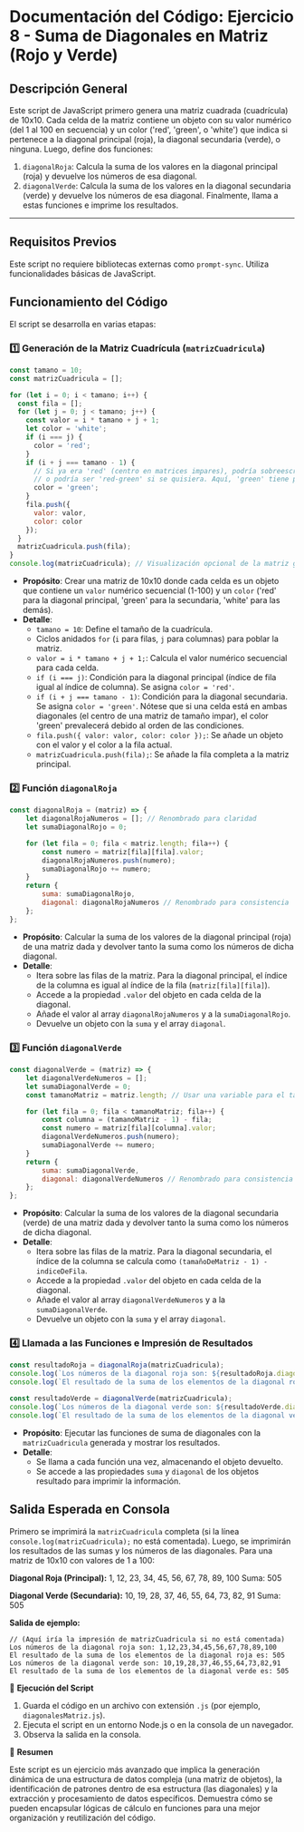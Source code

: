 # Documentación del Código: Ejercicio 8 - Suma de Diagonales en Matriz (Rojo y Verde)

## Descripción General

Este script de JavaScript primero genera una matriz cuadrada (cuadrícula) de 10x10. Cada celda de la matriz contiene un objeto con su valor numérico (del 1 al 100 en secuencia) y un color ('red', 'green', o 'white') que indica si pertenece a la diagonal principal (roja), la diagonal secundaria (verde), o ninguna. Luego, define dos funciones:
1.  `diagonalRoja`: Calcula la suma de los valores en la diagonal principal (roja) y devuelve los números de esa diagonal.
2.  `diagonalVerde`: Calcula la suma de los valores en la diagonal secundaria (verde) y devuelve los números de esa diagonal.
Finalmente, llama a estas funciones e imprime los resultados.

---

## Requisitos Previos

Este script no requiere bibliotecas externas como `prompt-sync`. Utiliza funcionalidades básicas de JavaScript.

## Funcionamiento del Código

El script se desarrolla en varias etapas:

### 1️⃣ Generación de la Matriz Cuadrícula (`matrizCuadricula`)

```js
const tamano = 10;
const matrizCuadricula = [];

for (let i = 0; i < tamano; i++) {
  const fila = [];
  for (let j = 0; j < tamano; j++) {
    const valor = i * tamano + j + 1;
    let color = 'white';
    if (i === j) {
      color = 'red';
    }
    if (i + j === tamano - 1) {
      // Si ya era 'red' (centro en matrices impares), podría sobreescribirse a 'green'
      // o podría ser 'red-green' si se quisiera. Aquí, 'green' tiene precedencia.
      color = 'green';
    }
    fila.push({
      valor: valor,
      color: color
    });
  }
  matrizCuadricula.push(fila);
}
console.log(matrizCuadricula); // Visualización opcional de la matriz generada
```

*   **Propósito**: Crear una matriz de 10x10 donde cada celda es un objeto que contiene un `valor` numérico secuencial (1-100) y un `color` ('red' para la diagonal principal, 'green' para la secundaria, 'white' para las demás).
*   **Detalle**:
    *   `tamano = 10`: Define el tamaño de la cuadrícula.
    *   Ciclos anidados `for` (`i` para filas, `j` para columnas) para poblar la matriz.
    *   `valor = i * tamano + j + 1;`: Calcula el valor numérico secuencial para cada celda.
    *   `if (i === j)`: Condición para la diagonal principal (índice de fila igual al índice de columna). Se asigna `color = 'red'`.
    *   `if (i + j === tamano - 1)`: Condición para la diagonal secundaria. Se asigna `color = 'green'`. Nótese que si una celda está en ambas diagonales (el centro de una matriz de tamaño impar), el color 'green' prevalecerá debido al orden de las condiciones.
    *   `fila.push({ valor: valor, color: color });`: Se añade un objeto con el valor y el color a la fila actual.
    *   `matrizCuadricula.push(fila);`: Se añade la fila completa a la matriz principal.

### 2️⃣ Función `diagonalRoja`

```js
const diagonalRoja = (matriz) => {
    let diagonalRojaNumeros = []; // Renombrado para claridad
    let sumaDiagonalRojo = 0;

    for (let fila = 0; fila < matriz.length; fila++) {
        const numero = matriz[fila][fila].valor;
        diagonalRojaNumeros.push(numero);
        sumaDiagonalRojo += numero;
    }
    return {
        suma: sumaDiagonalRojo,
        diagonal: diagonalRojaNumeros // Renombrado para consistencia
    };
};
```

*   **Propósito**: Calcular la suma de los valores de la diagonal principal (roja) de una matriz dada y devolver tanto la suma como los números de dicha diagonal.
*   **Detalle**:
    *   Itera sobre las filas de la matriz. Para la diagonal principal, el índice de la columna es igual al índice de la fila (`matriz[fila][fila]`).
    *   Accede a la propiedad `.valor` del objeto en cada celda de la diagonal.
    *   Añade el valor al array `diagonalRojaNumeros` y a la `sumaDiagonalRojo`.
    *   Devuelve un objeto con la `suma` y el array `diagonal`.

### 3️⃣ Función `diagonalVerde`

```js
const diagonalVerde = (matriz) => {
    let diagonalVerdeNumeros = [];
    let sumaDiagonalVerde = 0;
    const tamanoMatriz = matriz.length; // Usar una variable para el tamaño

    for (let fila = 0; fila < tamanoMatriz; fila++) {
        const columna = (tamanoMatriz - 1) - fila;
        const numero = matriz[fila][columna].valor;
        diagonalVerdeNumeros.push(numero);
        sumaDiagonalVerde += numero;
    }
    return {
        suma: sumaDiagonalVerde,
        diagonal: diagonalVerdeNumeros // Renombrado para consistencia
    };
};
```

*   **Propósito**: Calcular la suma de los valores de la diagonal secundaria (verde) de una matriz dada y devolver tanto la suma como los números de dicha diagonal.
*   **Detalle**:
    *   Itera sobre las filas de la matriz. Para la diagonal secundaria, el índice de la columna se calcula como `(tamañoDeMatriz - 1) - indiceDeFila`.
    *   Accede a la propiedad `.valor` del objeto en cada celda de la diagonal.
    *   Añade el valor al array `diagonalVerdeNumeros` y a la `sumaDiagonalVerde`.
    *   Devuelve un objeto con la `suma` y el array `diagonal`.

### 4️⃣ Llamada a las Funciones e Impresión de Resultados

```js
const resultadoRoja = diagonalRoja(matrizCuadricula);
console.log(`Los números de la diagonal roja son: ${resultadoRoja.diagonal}`);
console.log(`El resultado de la suma de los elementos de la diagonal roja es: ${resultadoRoja.suma}`);

const resultadoVerde = diagonalVerde(matrizCuadricula);
console.log(`Los números de la diagonal verde son: ${resultadoVerde.diagonal}`); // Corregido "roja" por "verde"
console.log(`El resultado de la suma de los elementos de la diagonal verde es: ${resultadoVerde.suma}`); // Corregido "roja" por "verde"
```

*   **Propósito**: Ejecutar las funciones de suma de diagonales con la `matrizCuadricula` generada y mostrar los resultados.
*   **Detalle**:
    *   Se llama a cada función una vez, almacenando el objeto devuelto.
    *   Se accede a las propiedades `suma` y `diagonal` de los objetos resultado para imprimir la información.

## Salida Esperada en Consola

Primero se imprimirá la `matrizCuadricula` completa (si la línea `console.log(matrizCuadricula);` no está comentada).
Luego, se imprimirán los resultados de las sumas y los números de las diagonales. Para una matriz de 10x10 con valores de 1 a 100:

**Diagonal Roja (Principal):** 1, 12, 23, 34, 45, 56, 67, 78, 89, 100
Suma: 505

**Diagonal Verde (Secundaria):** 10, 19, 28, 37, 46, 55, 64, 73, 82, 91
Suma: 505

**Salida de ejemplo:**
```
// (Aquí iría la impresión de matrizCuadricula si no está comentada)
Los números de la diagonal roja son: 1,12,23,34,45,56,67,78,89,100
El resultado de la suma de los elementos de la diagonal roja es: 505
Los números de la diagonal verde son: 10,19,28,37,46,55,64,73,82,91
El resultado de la suma de los elementos de la diagonal verde es: 505
```

🚀 **Ejecución del Script**

1.  Guarda el código en un archivo con extensión `.js` (por ejemplo, `diagonalesMatriz.js`).
2.  Ejecuta el script en un entorno Node.js o en la consola de un navegador.
3.  Observa la salida en la consola.

🏁 **Resumen**

Este script es un ejercicio más avanzado que implica la generación dinámica de una estructura de datos compleja (una matriz de objetos), la identificación de patrones dentro de esa estructura (las diagonales) y la extracción y procesamiento de datos específicos. Demuestra cómo se pueden encapsular lógicas de cálculo en funciones para una mejor organización y reutilización del código.